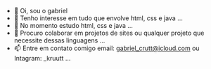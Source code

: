 - 👋 Oi, sou o gabriel
- 👀 Tenho interesse em tudo que envolve html, css e java ...
- 🌱 No momento estudo html, css e java ...
- 💞️ Procuro colaborar em projetos de sites ou qualquer projeto que necessite dessas linguagens ...
- 📫 Entre em contato comigo email: gabriel_crutt@icloud.com ou Intagram: _kruutt ...


